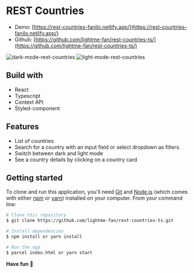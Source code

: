 # REST Countries
- Demo: [https://rest-countries-fanilo.netlify.app/](https://rest-countries-fanilo.netlify.app/)
- Github: [https://github.com/lightme-fan/rest-countries-ts/](https://github.com/lightme-fan/rest-countries-ts/)

![dark-mode-rest-countries](https://user-images.githubusercontent.com/60210180/145042183-7d812047-a21d-4cf3-b1a8-e759852e9e6e.png)
![light-mode-rest-countries](https://user-images.githubusercontent.com/60210180/145042212-1b60731a-b790-4cf4-a325-2b7d5e7dc35d.png)

## Build with

- React 
- Typescript
- Context API
- Styled-component

## Features

- List of countries
- Search for a country with an input field or select dropdown as filters.
- Switch between dark and light mode
- See a country details by clicking on a country card

## Getting started

To clone and run this application, you'll need [Git](https://git-scm.com) and [Node.js](https://nodejs.org/en/download/) (which comes with either [npm](http://npmjs.com) or [yarn](https://yarnpkg.com/)) installed on your computer. From your command line:

```bash
# Clone this repository
$ git clone https://github.com/lightme-fan/rest-countries-ts.git

# Install dependencies
$ npm install or yarn install

# Run the app
$ parcel index.html or yarn start
```

**Have fun** 🚀
